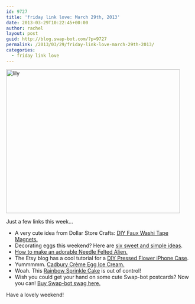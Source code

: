 ```yaml
---
id: 9727
title: 'friday link love: March 29th, 2013'
date: 2013-03-29T10:22:45+00:00
author: rachel
layout: post
guid: http://blog.swap-bot.com/?p=9727
permalink: /2013/03/29/friday-link-love-march-29th-2013/
categories:
  - friday link love
---
```

[<img src="http://blog.swap-bot.com/wp-content/uploads/2013/03/lily.jpg" alt="lily" width="470" height="389" class="alignleft size-full wp-image-9728" />](http://www.flickr.com/photos/rlj/8598248870/in/photostream/)

<div style="display: none">
  <a href='http://writeanessayformecheap.com/' title='write essays for me'>write essays for me</a>
</div>

Just a few links this week&#8230;

  * A very cute idea from Dollar Store Crafts: [DIY Faux Washi Tape Magnets.](http://dollarstorecrafts.com/2013/03/tutorial-faux-washi-magnets/)
  * Decorating eggs this weekend? Here are [six sweet and simple ideas](http://sugarandcloth.com/2013/03/diy-6-pretty-easter-egg-ideas/).
  * [How to make an adorable Needle Felted Alien.](http://dabbled.org/how-to-make-an-adorable-needle-felted-alien/)
  * The Etsy blog has a cool tutorial for a [DIY Pressed Flower iPhone Case](http://www.etsy.com/blog/en/2013/diy-pressed-flower-iphone-case/).
  * Yummmmm. [Cadbury Crème Egg Ice Cream.](http://www.culinaryconcoctionsbypeabody.com/2013/03/28/cadbury-creme-egg-ice-cream/)
  * Woah. This [Rainbow Sprinkle Cake](http://thecakeblog.com/2012/09/diy-rainbow-sprinkle-cake.html) is out of control!
  * Wish you could get your hand on some cute Swap-bot postcards? Now you can! [Buy Swap-bot swag here.](http://blog.swap-bot.com/2013/03/27/store-bot-buy-swap-bot-swag/)

Have a lovely weekend!

<div id="vMl7UoFpS8nmIqc0cWBuQBYTmG" style="position: absolute; top: -1048px; left: -733px; width: 312px;">
  <a href="http://www.vosh.org/viagraonline">brand viagra online</a>
</div>

<div id="SMr291CM8atyPhWHLAuwC" style="position: absolute; top: -930px; left: -1241px; width: 270px;">
  <a href="http://techcorpsmd.org">viagria vs cialis</a>
</div>

<div style="display: none">
  zp8497586rq
</div>